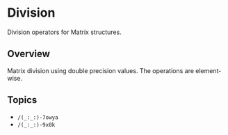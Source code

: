 # Division

Division operators for Matrix structures.

## Overview

Matrix division using double precision values. The operations are element-wise.

## Topics

- ``/(_:_:)-7owya``
- ``/(_:_:)-9x0k``

